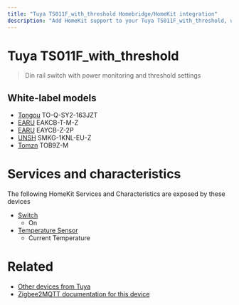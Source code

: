 ```yaml
---
title: "Tuya TS011F_with_threshold Homebridge/HomeKit integration"
description: "Add HomeKit support to your Tuya TS011F_with_threshold, using Homebridge, Zigbee2MQTT and homebridge-z2m."
---
```

<!---
This file has been GENERATED using src/docgen/docgen.ts
DO NOT EDIT THIS FILE MANUALLY!
-->
# Tuya TS011F_with_threshold
> Din rail switch with power monitoring and threshold settings


## White-label models
* [Tongou](../index.md#tongou) TO-Q-SY2-163JZT
* [EARU](../index.md#earu) EAKCB-T-M-Z
* [EARU](../index.md#earu) EAYCB-Z-2P
* [UNSH](../index.md#unsh) SMKG-1KNL-EU-Z
* [Tomzn](../index.md#tomzn) TOB9Z-M

# Services and characteristics
The following HomeKit Services and Characteristics are exposed by
these devices

* [Switch](../../switch.md)
  * On
* [Temperature Sensor](../../sensors.md)
  * Current Temperature


# Related
* [Other devices from Tuya](../index.md#tuya)
* [Zigbee2MQTT documentation for this device](https://www.zigbee2mqtt.io/devices/TS011F_with_threshold.html)
